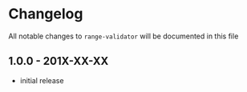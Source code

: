 # Changelog

All notable changes to `range-validator` will be documented in this file

## 1.0.0 - 201X-XX-XX

- initial release
